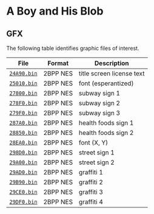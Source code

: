 # A Boy and His Blob

## GFX

The following table identifies graphic files of interest.

| File | Format | Description |
|---|---|---|
| [`24A90.bin`](24A90.bin) | 2BPP NES | title screen license text
| [`25010.bin`](25010.bin) | 2BPP NES | font (esperantized)
| [`27800.bin`](27800.bin) | 2BPP NES | subway sign 1
| [`278F0.bin`](278F0.bin) | 2BPP NES | subway sign 2
| [`279F0.bin`](279F0.bin) | 2BPP NES | subway sign 3
| [`287A0.bin`](287A0.bin) | 2BPP NES | health foods sign 1
| [`28850.bin`](28850.bin) | 2BPP NES | health foods sign 2
| [`28EA0.bin`](28EA0.bin) | 2BPP NES | font (X, Y)
| [`298D0.bin`](298D0.bin) | 2BPP NES | street sign 1
| [`29A00.bin`](29A00.bin) | 2BPP NES | street sign 2
| [`29AD0.bin`](29AD0.bin) | 2BPP NES | graffiti 1
| [`29B90.bin`](29B90.bin) | 2BPP NES | graffiti 2
| [`29CE0.bin`](29CE0.bin) | 2BPP NES | graffiti 3
| [`29DF0.bin`](29DF0.bin) | 2BPP NES | graffiti 4
